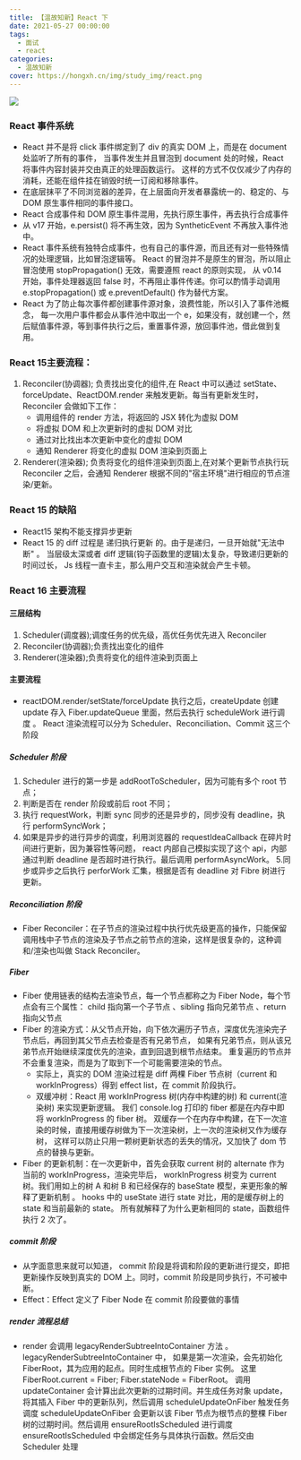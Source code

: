 ```yaml
---
title: 【温故知新】React 下
date: 2021-05-27 00:00:00
tags:
  - 面试
  - react
categories:
  - 温故知新
cover: https://hongxh.cn/img/study_img/react.png
---
```


![](https://hongxh.cn/img/study_img/react.png)

### React 事件系统
- React 并不是将 click 事件绑定到了 div 的真实 DOM 上，而是在 document 处监听了所有的事件，
  当事件发生并且冒泡到 document 处的时候，React 将事件内容封装并交由真正的处理函数运行。
  这样的方式不仅仅减少了内存的消耗，还能在组件挂在销毁时统一订阅和移除事件。
- 在底层抹平了不同浏览器的差异，在上层面向开发者暴露统一的、稳定的、与 DOM 原生事件相同的事件接口。
- React 合成事件和 DOM 原生事件混用，先执行原生事件，再去执行合成事件  
- 从 v17 开始，e.persist() 将不再生效，因为 SyntheticEvent 不再放入事件池中。
- React 事件系统有独特合成事件，也有自己的事件源，而且还有对一些特殊情况的处理逻辑，比如冒泡逻辑等。
  React 的冒泡并不是原生的冒泡，所以阻止冒泡使用 stopPropagation() 无效，需要遵照 react 的原则实现，
  从 v0.14 开始，事件处理器返回 false 时，不再阻止事件传递。你可以酌情手动调用 e.stopPropagation() 或 e.preventDefault() 作为替代方案。
- React 为了防止每次事件都创建事件源对象，浪费性能，所以引入了事件池概念，
  每一次用户事件都会从事件池中取出一个 e，如果没有，就创建一个，然后赋值事件源，等到事件执行之后，重置事件源，放回事件池，借此做到复用。

  
### React 15主要流程：
1. Reconciler(协调器); 负责找出变化的组件,在 React 中可以通过 setState、forceUpdate、ReactDOM.render 来触发更新。每当有更新发生时，Reconciler 会做如下工作：
   - 调用组件的 render 方法，将返回的 JSX 转化为虚拟 DOM
   - 将虚拟 DOM 和上次更新时的虚拟 DOM 对比
   - 通过对比找出本次更新中变化的虚拟 DOM
   - 通知 Renderer 将变化的虚拟 DOM 渲染到页面上
2. Renderer(渲染器); 负责将变化的组件渲染到页面上,在对某个更新节点执行玩 Reconciler 之后，会通知 Renderer 根据不同的"宿主环境"进行相应的节点渲染/更新。

### React 15 的缺陷
- React15 架构不能支撑异步更新
- React 15 的 diff 过程是 递归执行更新 的。由于是递归，一旦开始就"无法中断" 。
  当层级太深或者 diff 逻辑(钩子函数里的逻辑)太复杂，导致递归更新的时间过长，
  Js 线程一直卡主，那么用户交互和渲染就会产生卡顿。


### React 16 主要流程
#### 三层结构
1. Scheduler(调度器);调度任务的优先级，高优任务优先进入 Reconciler
2. Reconciler(协调器);负责找出变化的组件
3. Renderer(渲染器);负责将变化的组件渲染到页面上

#### 主要流程
- reactDOM.render/setState/forceUpdate 执行之后，createUpdate 创建 update 存入 Fiber.updateQueue 里面，然后去执行 scheduleWork 进行调度 。
  React 渲染流程可以分为 Scheduler、Reconciliation、Commit 这三个阶段
  
##### Scheduler 阶段
1. Scheduler 进行的第一步是 addRootToScheduler，因为可能有多个 root 节点； 
2. 判断是否在 render 阶段或前后 root 不同； 
3. 执行 requestWork，判断 sync 同步的还是异步的，同步没有 deadline，执行 performSyncWork； 
4. 如果是异步的进行异步的调度，利用浏览器的 requestIdeaCallback 在碎片时间进行更新，因为兼容性等问题，
   react 内部自己模拟实现了这个 api，内部通过判断 deadline 是否超时进行执行。最后调用 performAsyncWork。 
5.同步或异步之后执行 perforWork 汇集，根据是否有 deadline 对 Fibre 树进行更新。

##### Reconciliation 阶段
- Fiber Reconciler：在子节点的渲染过程中执行优先级更高的操作，只能保留调用栈中子节点的渲染及子节点之前节点的渲染，这样是很复杂的，这种调和/渲染也叫做 Stack Reconciler。

##### Fiber
- Fiber 使用链表的结构去渲染节点，每一个节点都称之为 Fiber Node，每个节点会有三个属性： child 指向第一个子节点 、sibling 指向兄弟节点 、return 指向父节点
- Fiber 的渲染方式：从父节点开始，向下依次遍历子节点，深度优先渲染完子节点后，再回到其父节点去检查是否有兄弟节点，
  如果有兄弟节点，则从该兄弟节点开始继续深度优先的渲染，直到回退到根节点结束。 重复遍历的节点并不会重复渲染，而是为了取到下一个可能需要渲染的节点。
  - 实际上，真实的 DOM 渲染过程是 diff 两棵 Fiber 节点树（current 和 workInProgress）得到 effect list，在 commit 阶段执行。
  - 双缓冲树：React 用 workInProgress 树(内存中构建的树) 和 current(渲染树) 来实现更新逻辑。
    我们 console.log 打印的 fiber 都是在内存中即将 workInProgress 的 fiber 树。
    双缓存一个在内存中构建，在下一次渲染的时候，直接用缓存树做为下一次渲染树，上一次的渲染树又作为缓存树，
    这样可以防止只用一颗树更新状态的丢失的情况，又加快了 dom 节点的替换与更新。
- Fiber 的更新机制：在一次更新中，首先会获取 current 树的 alternate 作为当前的 workInProgress，渲染完毕后，
  workInProgress 树变为 current 树。我们用如上的树 A 和树 B 和已经保存的 baseState 模型，来更形象的解释了更新机制 。 
  hooks 中的 useState 进行 state 对比，用的是缓存树上的 state 和当前最新的 state。
  所有就解释了为什么更新相同的 state，函数组件执行 2 次了。

##### commit 阶段
- 从字面意思来就可以知道， commit 阶段是将调和阶段的更新进行提交，即把更新操作反映到真实的 DOM 上。同时，commit 阶段是同步执行，不可被中断。
- Effect：Effect 定义了 Fiber Node 在 commit 阶段要做的事情

##### render 流程总结
- render 会调用 legacyRenderSubtreeIntoContainer 方法 。legacyRenderSubtreeIntoContainer 中， 
  如果是第一次渲染，会先初始化 FiberRoot，其为应用的起点。同时生成根节点的 Fiber 实例。
  这里 FiberRoot.current = Fiber; Fiber.stateNode = FiberRoot。 
  调用 updateContainer 会计算出此次更新的过期时间。并生成任务对象 update，
  将其插入 Fiber 中的更新队列，然后调用 scheduleUpdateOnFiber 触发任务调度 
  scheduleUpdateOnFiber 会更新以该 Fiber 节点为根节点的整棵 Fiber 树的过期时间。然后调用 ensureRootIsScheduled 进行调度 
  ensureRootIsScheduled 中会绑定任务与具体执行函数。然后交由 Scheduler 处理
